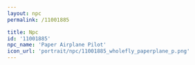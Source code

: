 ```yaml
---
layout: npc
permalink: /11001885

title: Npc
id: '11001885'
npc_name: 'Paper Airplane Pilot'
icon_url: 'portrait/npc/11001885_wholefly_paperplane_p.png'
---
```

